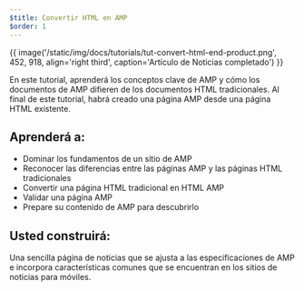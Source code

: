 ```yaml
---
$title: Convertir HTML en AMP
$order: 1
---
```


{{ image('/static/img/docs/tutorials/tut-convert-html-end-product.png', 452, 918, align='right third', caption='Artículo de Noticias completado') }}

En este tutorial, aprenderá los conceptos clave de AMP y cómo los documentos de AMP difieren de los documentos HTML tradicionales. Al final de este tutorial, habrá creado una página AMP desde una página HTML existente.

## Aprenderá a:

- Dominar los fundamentos de un sitio de AMP
- Reconocer las diferencias entre las páginas AMP y las páginas HTML tradicionales
- Convertir una página HTML tradicional en HTML AMP
- Validar una página AMP
- Prepare su contenido de AMP para descubrirlo


## Usted construirá:

Una sencilla página de noticias que se ajusta a las especificaciones de AMP e incorpora características comunes que se encuentran en los sitios de noticias para móviles.
